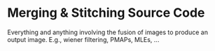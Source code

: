 # Merging & Stitching Source Code

Everything and anything involving the fusion of images to produce an output image. E.g., wiener filtering, PMAPs, MLEs, ...
